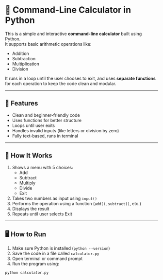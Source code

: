 # 🧮 Command-Line Calculator in Python

This is a simple and interactive **command-line calculator** built using Python.  
It supports basic arithmetic operations like:

- Addition
- Subtraction
- Multiplication
- Division

It runs in a loop until the user chooses to exit, and uses **separate functions** for each operation to keep the code clean and modular.

---

## 🚀 Features

- Clean and beginner-friendly code
- Uses functions for better structure
- Loops until user exits
- Handles invalid inputs (like letters or division by zero)
- Fully text-based, runs in terminal

---

## 🧱 How It Works

1. Shows a menu with 5 choices:
   - Add
   - Subtract
   - Multiply
   - Divide
   - Exit
2. Takes two numbers as input using `input()`
3. Performs the operation using a function (`add()`, `subtract()`, etc.)
4. Displays the result
5. Repeats until user selects Exit

---

## 🖥️ How to Run

1. Make sure Python is installed (`python --version`)
2. Save the code in a file called `calculator.py`
3. Open terminal or command prompt
4. Run the program using:

```bash
python calculator.py
